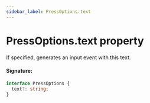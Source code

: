 ```yaml
---
sidebar_label: PressOptions.text
---
```


# PressOptions.text property

If specified, generates an input event with this text.

#### Signature:

```typescript
interface PressOptions {
  text?: string;
}
```
